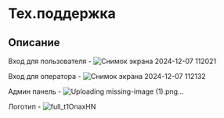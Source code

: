 # Тех.поддержка
## Описание
Вход для пользователя - ![Снимок экрана 2024-12-07 112021](https://github.com/user-attachments/assets/e7957e04-3523-41f8-9e70-89d69d522a29)

Вход для оператора - ![Снимок экрана 2024-12-07 112132](https://github.com/user-attachments/assets/39518cb1-5b65-46d4-a5ac-179630e7ce63)

Админ панель - ![Uploading missing-image (1).png…]()

Логотип - ![full_t1OnaxHN](https://github.com/user-attachments/assets/b4efdc4b-03d2-4c9b-812d-eb9a82eef134)

